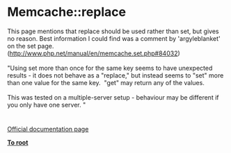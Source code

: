 # Memcache::replace




<div class="phpcode"><span class="html">
This page mentions that replace should be used rather than set, but gives no reason. Best information I could find was a comment by &apos;argyleblanket&apos; on the set page. (<a href="http://www.php.net/manual/en/memcache.set.php#84032" rel="nofollow" target="_blank">http://www.php.net/manual/en/memcache.set.php#84032</a>)<br><br>&quot;Using set more than once for the same key seems to have unexpected results - it does not behave as a &quot;replace,&quot; but instead seems to &quot;set&quot; more than one value for the same key.&#xA0; &quot;get&quot; may return any of the values. <br><br>This was tested on a multiple-server setup - behaviour may be different if you only have one server. &quot;</span>
</div>
  

#

[Official documentation page](https://www.php.net/manual/en/memcache.replace.php)

**[To root](/README.md)**